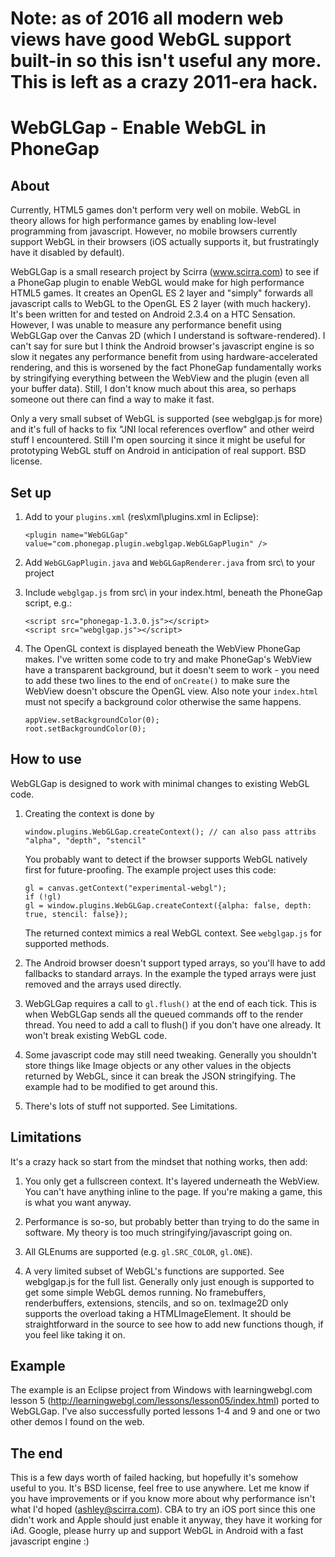# Note: as of 2016 all modern web views have good WebGL support built-in so this isn't useful any more. This is left as a crazy 2011-era hack.

WebGLGap - Enable WebGL in PhoneGap
===================================

About
-----

Currently, HTML5 games don't perform very well on mobile.  WebGL in theory allows for high performance games by enabling low-level programming from javascript.  However, no mobile browsers currently support WebGL in their browsers (iOS actually supports it, but frustratingly have it disabled by default).

WebGLGap is a small research project by Scirra (www.scirra.com) to see if a PhoneGap plugin to enable WebGL would make for high performance HTML5 games.  It creates an OpenGL ES 2 layer and "simply" forwards all javascript calls to WebGL to the OpenGL ES 2 layer (with much hackery).  It's been written for and tested on Android 2.3.4 on a HTC Sensation.  However, I was unable to measure any performance benefit using WebGLGap over the Canvas 2D (which I understand is software-rendered).  I can't say for sure but I think the Android browser's javascript engine is so slow it negates any performance benefit from using hardware-accelerated rendering, and this is worsened by the fact PhoneGap fundamentally works by stringifying everything between the WebView and the plugin (even all your buffer data).  Still, I don't know much about this area, so perhaps someone out there can find a way to make it fast.

Only a very small subset of WebGL is supported (see webglgap.js for more) and it's full of hacks to fix "JNI local references overflow" and other weird stuff I encountered.  Still I'm open sourcing it since it might be useful for prototyping WebGL stuff on Android in anticipation of real support.  BSD license.

Set up
------

1.  Add to your `plugins.xml` (res\xml\plugins.xml in Eclipse):

	    <plugin name="WebGLGap" value="com.phonegap.plugin.webglgap.WebGLGapPlugin" />

2.  Add `WebGLGapPlugin.java` and `WebGLGapRenderer.java` from src\ to your project

3.  Include `webglgap.js` from src\ in your index.html, beneath the PhoneGap script, e.g.:

	    <script src="phonegap-1.3.0.js"></script>
	    <script src="webglgap.js"></script>

4.  The OpenGL context is displayed beneath the WebView PhoneGap makes.  I've written some code to try and make PhoneGap's WebView have a transparent background, but it doesn't seem to work - you need to add these two lines to the end of `onCreate()` to make sure the WebView doesn't obscure the OpenGL view.  Also note your `index.html` must not specify a background color otherwise the same happens.

	    appView.setBackgroundColor(0);
	    root.setBackgroundColor(0);
	
How to use
----------

WebGLGap is designed to work with minimal changes to existing WebGL code.

1.  Creating the context is done by

	    window.plugins.WebGLGap.createContext(); // can also pass attribs "alpha", "depth", "stencil"
	
	You probably want to detect if the browser supports WebGL natively first for future-proofing.  The example project uses this code:
	
	    gl = canvas.getContext("experimental-webgl");
	    if (!gl)
	    gl = window.plugins.WebGLGap.createContext({alpha: false, depth: true, stencil: false});
	
	The returned context mimics a real WebGL context.  See `webglgap.js` for supported methods.
	
2.  The Android browser doesn't support typed arrays, so you'll have to add fallbacks to standard arrays.  In the example the typed arrays were just removed and the arrays used directly.

3.  WebGLGap requires a call to `gl.flush()` at the end of each tick.  This is when WebGLGap sends all the queued commands off to the render thread.  You need to add a call to flush() if you don't have one already.  It won't break existing WebGL code.

4.  Some javascript code may still need tweaking.  Generally you shouldn't store things like Image objects or any other values in the objects returned by WebGL, since it can break the JSON stringifying.  The example had to be modified to get around this.

4.  There's lots of stuff not supported.  See Limitations.

Limitations
-----------

It's a crazy hack so start from the mindset that nothing works, then add:

1.  You only get a fullscreen context.  It's layered underneath the WebView.  You can't have anything inline to the page.  If you're making a game, this is what you want anyway.

2.  Performance is so-so, but probably better than trying to do the same in software.  My theory is too much stringifying/javascript going on.

3.  All GLEnums are supported (e.g. `gl.SRC_COLOR`, `gl.ONE`).

4.  A very limited subset of WebGL's functions are supported.  See webglgap.js for the full list.  Generally only just enough is supported to get some simple WebGL demos running.  No framebuffers, renderbuffers, extensions, stencils, and so on.  texImage2D only supports the overload taking a HTMLImageElement.  It should be straightforward in the source to see how to add new functions though, if you feel like taking it on.

Example
-------

The example is an Eclipse project from Windows with learningwebgl.com lesson 5 (http://learningwebgl.com/lessons/lesson05/index.html) ported to WebGLGap.  I've also successfully ported lessons 1-4 and 9 and one or two other demos I found on the web.

The end
-------

This is a few days worth of failed hacking, but hopefully it's somehow useful to you.  It's BSD license, feel free to use anywhere.  Let me know if you have improvements or if you know more about why performance isn't what I'd hoped (ashley@scirra.com).  CBA to try an iOS port since this one didn't work and Apple should just enable it anyway, they have it working for iAd.  Google, please hurry up and support WebGL in Android with a fast javascript engine :)